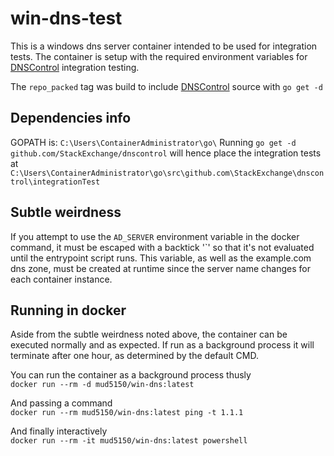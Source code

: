 # win-dns-test
This is a windows dns server container intended to be used for integration tests. The container is setup with the required environment variables for [DNSControl](https://github.com/StackExchange/dnscontrol) integration testing. 

The `repo_packed` tag was build to include [DNSControl](https://github.com/StackExchange/dnscontrol) source with `go get -d`

## Dependencies info
GOPATH is: `C:\Users\ContainerAdministrator\go\`
Running `go get -d github.com/StackExchange/dnscontrol` will hence place the integration tests at 
`C:\Users\ContainerAdministrator\go\src\github.com\StackExchange\dnscontrol\integrationTest`

## Subtle weirdness
If you attempt to use the `AD_SERVER` environment variable in the docker command, it must be escaped with a backtick '`' 
so that it's not evaluated until the entrypoint script runs. This variable, as well as the example.com dns zone, 
must be created at runtime since the server name changes for each container instance. 

## Running in docker
Aside from the subtle weirdness noted above, the container can be executed normally and as expected.  If run as a background process it will terminate after one hour, as determined by the default CMD. 

You can run the container as a background process thusly  
```docker run --rm -d mud5150/win-dns:latest```

And passing a command   
```docker run --rm mud5150/win-dns:latest ping -t 1.1.1```

And finally interactively  
```docker run --rm -it mud5150/win-dns:latest powershell```